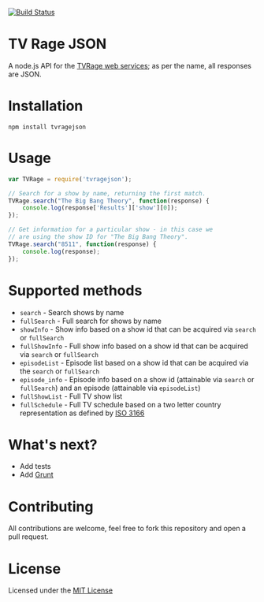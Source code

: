 [![Build Status](https://travis-ci.org/AnSavvides/tvrage-json.png)](https://travis-ci.org/AnSavvides/tvrage-json)

# TV Rage JSON

A node.js API for the [TVRage web services](http://services.tvrage.com/info.php?page=main); as per the name, all responses are JSON.

# Installation

`npm install tvragejson`

# Usage

```js
var TVRage = require('tvragejson');

// Search for a show by name, returning the first match.
TVRage.search("The Big Bang Theory", function(response) {
    console.log(response['Results']['show'][0]);
});

// Get information for a particular show - in this case we
// are using the show ID for "The Big Bang Theory".
TVRage.search("8511", function(response) {
    console.log(response);
});

```

# Supported methods
* `search` - Search shows by name
* `fullSearch` - Full search for shows by name
* `showInfo` - Show info based on a show id that can be acquired via `search` or `fullSearch`
* `fullShowInfo` - Full show info based on a show id that can be acquired via `search` or `fullSearch`
* `episodeList` - Episode list based on a show id that can be acquired via the `search` or `fullSearch`
* `episode_info` - Episode info based on a show id (attainable via `search` or `fullSearch`) and an episode (attainable via `episodeList`)
* `fullShowList` - Full TV show list
* `fullSchedule` - Full TV schedule based on a two letter country representation as defined by [ISO 3166](http://www.iso.org/iso/country_codes)

# What's next?
* Add tests
* Add [Grunt](https://github.com/gruntjs/grunt)

# Contributing
All contributions are welcome, feel free to fork this repository and open a pull request.

# License
Licensed under the [MIT License](http://opensource.org/licenses/MIT)